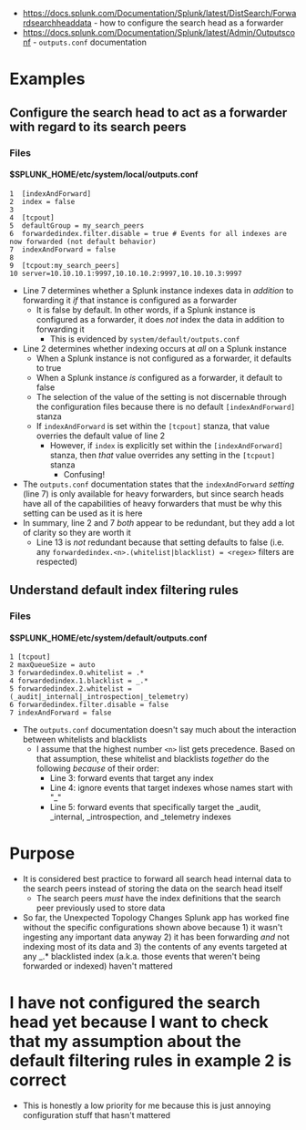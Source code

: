 - https://docs.splunk.com/Documentation/Splunk/latest/DistSearch/Forwardsearchheaddata - how to configure the search head as a forwarder
- https://docs.splunk.com/Documentation/Splunk/latest/Admin/Outputsconf - `outputs.conf` documentation
# Examples
## Configure the search head to act as a forwarder with regard to its search peers
### Files
#### $SPLUNK_HOME/etc/system/local/outputs.conf
```
1  [indexAndForward]
2  index = false
3 
4  [tcpout]
5  defaultGroup = my_search_peers 
6  forwardedindex.filter.disable = true # Events for all indexes are now forwarded (not default behavior)
7  indexAndForward = false
8
9  [tcpout:my_search_peers]
10 server=10.10.10.1:9997,10.10.10.2:9997,10.10.10.3:9997
```
- Line 7 determines whether a Splunk instance indexes data in _addition_ to forwarding it _if_ that instance is configured as a forwarder
  - It is false by default. In other words, if a Splunk instance is configured as a forwarder, it does _not_ index the data in addition to forwarding
    it
    - This is evidenced by `system/default/outputs.conf`
- Line 2 determines whether indexing occurs at _all_ on a Splunk instance
  - When a Splunk instance is not configured as a forwarder, it defaults to true
  - When a Splunk instance _is_ configured as a forwarder, it default to false
  - The selection of the value of the setting is not discernable through the configuration files because there is no default `[indexAndForward]` stanza
  - If `indexAndForward` is set within the `[tcpout]` stanza, that value overries the default value of line 2
    - However, if `index` is explicitly set within the `[indexAndForward]` stanza, then _that_ value overrides any setting in the `[tcpout]` stanza
      - Confusing!
- The `outputs.conf` documentation states that the `indexAndForward` _setting_ (line 7) is only available for heavy forwarders, but since search
  heads have all of the capabilities of heavy forwarders that must be why this setting can be used as it is here
- In summary, line 2 and 7 _both_ appear to be redundant, but they add a lot of clarity so they are worth it
  - Line 13 is _not_ redundant because that setting defaults to false (i.e. any `forwardedindex.<n>.(whitelist|blacklist) = <regex>` filters are
    respected)
## Understand default index filtering rules
### Files
#### $SPLUNK_HOME/etc/system/default/outputs.conf
```
1 [tcpout]
2 maxQueueSize = auto
3 forwardedindex.0.whitelist = .*
4 forwardedindex.1.blacklist = _.*
5 forwardedindex.2.whitelist = (_audit|_internal|_introspection|_telemetry)
6 forwardedindex.filter.disable = false
7 indexAndForward = false
```
- The `outputs.conf` documentation doesn't say much about the interaction between whitelists and blacklists
  - I assume that the highest number `<n>` list gets precedence. Based on that assumption, these whitelist and blacklists _together_ do the following
    _because_ of their order:
    - Line 3: forward events that target any index
    - Line 4: ignore events that target indexes whose names start with "_"
    - Line 5: forward events that specifically target the _audit, _internal, _introspection, and _telemetry indexes
# Purpose
- It is considered best practice to forward all search head internal data to the search peers instead of storing the data on the search head itself
  - The search peers _must_ have the index definitions that the search peer previously used to store data
- So far, the Unexpected Topology Changes Splunk app has worked fine without the specific configurations shown above because 1) it wasn't ingesting
  any important data anyway 2) it has been forwarding _and_ not indexing most of its data and 3) the contents of any events targeted at any _.*
  blacklisted index (a.k.a. those events that weren't being forwarded or indexed) haven't mattered 

# I have not configured the search head yet because I want to check that my assumption about the default filtering rules in example 2 is correct
- This is honestly a low priority for me because this is just annoying configuration stuff that hasn't mattered